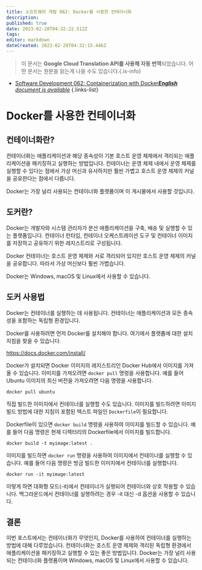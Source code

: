 ```yaml
---
title: 소프트웨어 개발 062: Docker를 사용한 컨테이너화
description: 
published: true
date: 2023-02-28T04:32:22.512Z
tags: 
editor: markdown
dateCreated: 2023-02-28T04:32:15.446Z
---
```


> 이 문서는 **Google Cloud Translation API를 사용해 자동 번역**되었습니다.
어떤 문서는 원문을 읽는게 나을 수도 있습니다.{.is-info}



- [Software Development 062: Containerization with Docker***English** document is available*](/en/Knowledge-base/Software-Development/Learning/software-development-062-containerization-with-docker)
{.links-list}


# Docker를 사용한 컨테이너화

## 컨테이너화란?

컨테이너화는 애플리케이션과 해당 종속성이 기본 호스트 운영 체제에서 격리되는 애플리케이션을 패키징하고 실행하는 방법입니다. 컨테이너는 운영 체제 내에서 운영 체제를 실행할 수 있다는 점에서 가상 머신과 유사하지만 훨씬 가볍고 호스트 운영 체제의 커널을 공유한다는 점에서 다릅니다.

Docker는 가장 널리 사용되는 컨테이너화 플랫폼이며 이 게시물에서 사용할 것입니다.

## 도커란?

Docker는 개발자와 시스템 관리자가 분산 애플리케이션을 구축, 배송 및 실행할 수 있는 플랫폼입니다. 컨테이너 런타임, 컨테이너 오케스트레이션 도구 및 컨테이너 이미지를 저장하고 공유하기 위한 레지스트리로 구성됩니다.

Docker 컨테이너는 호스트 운영 체제와 서로 격리되어 있지만 호스트 운영 체제의 커널을 공유합니다. 따라서 가상 머신보다 훨씬 가볍습니다.

Docker는 Windows, macOS 및 Linux에서 사용할 수 있습니다.

## 도커 사용법

Docker는 컨테이너를 실행하는 데 사용됩니다. 컨테이너는 애플리케이션과 모든 종속성을 포함하는 독립형 환경입니다.

Docker를 사용하려면 먼저 Docker를 설치해야 합니다. 여기에서 플랫폼에 대한 설치 지침을 찾을 수 있습니다.

https://docs.docker.com/install/

Docker가 설치되면 Docker 이미지의 레지스트리인 Docker Hub에서 이미지를 가져올 수 있습니다. 이미지를 가져오려면 ```docker pull``` 명령을 사용합니다. 예를 들어 Ubuntu 이미지의 최신 버전을 가져오려면 다음 명령을 사용합니다.

```
docker pull ubuntu
```

직접 빌드한 이미지에서 컨테이너를 실행할 수도 있습니다. 이미지를 빌드하려면 이미지 빌드 방법에 대한 지침이 포함된 텍스트 파일인 ```Dockerfile```이 필요합니다.

Dockerfile이 있으면 ```docker build``` 명령을 사용하여 이미지를 빌드할 수 있습니다. 예를 들어 다음 명령은 현재 디렉터리의 Dockerfile에서 이미지를 빌드합니다.

```
docker build -t myimage:latest .
```

이미지를 빌드하면 ```docker run``` 명령을 사용하여 이미지에서 컨테이너를 실행할 수 있습니다. 예를 들어 다음 명령은 방금 빌드한 이미지에서 컨테이너를 실행합니다.

```
docker run -it myimage:latest
```

이렇게 하면 대화형 모드(-it)에서 컨테이너가 실행되어 컨테이너와 상호 작용할 수 있습니다. 백그라운드에서 컨테이너를 실행하려는 경우 -it 대신 -d 옵션을 사용할 수 있습니다.

## 결론

이번 포스트에서는 컨테이너화가 무엇인지, Docker를 사용하여 컨테이너를 실행하는 방법에 대해 다루었습니다. 컨테이너화는 호스트 운영 체제와 격리된 독립형 환경에서 애플리케이션을 패키징하고 실행할 수 있는 좋은 방법입니다. Docker는 가장 널리 사용되는 컨테이너화 플랫폼이며 Windows, macOS 및 Linux에서 사용할 수 있습니다.